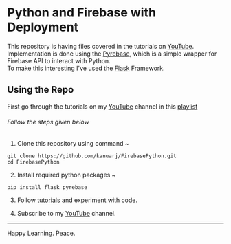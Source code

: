 # Python and Firebase with Deployment 

This repository is having files covered in the tutorials on <a href="https://youtube.com/playlist?list=PLT_6xP6jAq8iZWXape48e5JJSsaq8fl19">YouTube</a>.</br>
Implementation is done using the <a href="https://github.com/thisbejim/Pyrebase">Pyrebase</a>, which is a simple wrapper for Firebase API to interact with Python.</br>
To make this interesting I've used the <a href="https://github.com/pallets/flask">Flask</a> Framework.</br>

## Using the Repo

First go through the tutorials on my <a href="https://youtube.com/c/Raunak Joshi">YouTube</a> channel in this <a href="https://youtube.com/playlist?list=PLT_6xP6jAq8iZWXape48e5JJSsaq8fl19">playlist</a> </br>
###### Follow the steps given below</br>
1. Clone this repository using command ~ 
```
git clone https://github.com/kanuarj/FirebasePython.git
cd FirebasePython
```

2. Install required python packages ~ </br>
```
pip install flask pyrebase

```

3. Follow <a href="https://youtube.com/playlist?list=PLT_6xP6jAq8iZWXape48e5JJSsaq8fl19">tutorials</a> and experiment with code.

4. Subscribe to my <a href="https://youtube.com/c/Raunak Joshi">YouTube</a> channel.
<hr>
Happy Learning. Peace.
